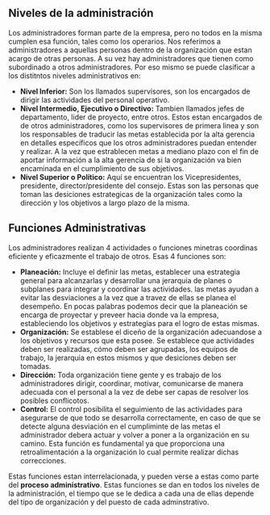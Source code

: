 ## Niveles de la administración
Los administradores forman parte de la empresa, pero no todos en la misma cumplen esa función, tales como los operarios. Nos referimos a administradores a aquellas personas dentro de la organización que estan acargo de otras personas.
A su vez hay administradores que tienen como subordinado a otros administradores. Por eso mismo se puede clasificar a los distitntos niveles administrativos en:

- **Nivel Inferior:** Son los llamados supervisores, son los encargados de dirigir las actividades del personal operativo.
- **Nivel Intermedio, Ejecutivo o Directivo:** Tambien llamados jefes de departamento, lider de proyecto, entre otros. Estos estan encargados de de otros administradores, como los supervisores de primera linea y son los responsables de traducir las metas establecida por la alta gerencia en detalles específicos que los otros administradores puedan entender y realizar. A la vez que estrablecen metas a mediano plazo con el fin de aportar información a la alta gerencia de si la organización va bien encaminada en el cumplimiento de sus objetivos.
- **Nivel Superior o Político:** Aquí se encuentran los Vicepresidentes, presidente, director/presidente del consejo. Estas son las personas que toman las desiciones estrategicas de la organización tales como la dirección y los objetivos a largo plazo de la misma.

## Funciones Administrativas
Los administradores realizan 4 actividades o funciones minetras coordinas eficiente y eficazmente el trabajo de otros. Esas 4 funciones son:

- **Planeación:** Incluye el definir las metas, establecer una estrategia general para alcanzarlas y desarrollar una jerarquia de planes o subplanes para integrar y coordinar las actividades. las metas ayudan a evitar las desviaciones a la vez que a travez de ellas se planea el desempeño. En pocas palabras podemos decir que la planeación se encarga de proyectar y preveer hacia donde va la empresa, estableciendo los objetivos y estrategias para el logro de estas mismas.
- **Organización:** Se establese el diceño de la organización adecuandose a los objetivos y recursos que esta posee. Se establece que actividades deben ser realizadas, cómo deben ser agrupadas, los equipos de trabajo, la jerarquia en estos mismos y que desiciones deben ser tomadas.
- **Dirección:** Toda organización tiene gente y es trabajo de los administradores dirigir, coordinar, motivar, comunicarse de manera adecuada con el personal a la vez de debe ser capas de resolver los posibles conflicotos.
- **Control:** El control posibilita el seguimiento de las actividades para asegurarse de que todo se desarrolla correctamente, en caso de que se detecte alguna desviación en el cumpliminte de las metas el administrador debera actuar y volver a poner a la organización en su camino. Esta función es fundamental ya que proporciona una retroalimentación a la organización lo cual permite realizar dichas correcciones.

Estas funciones estan interrelacionada, y pueden verse a estas como parte del **proceso administrativo**. Estas funciones se dan en todos los niveles de la administración, el tiempo que se le dedica a cada una de ellas depende del tipo de organización y del puesto de cada adminstrativo.